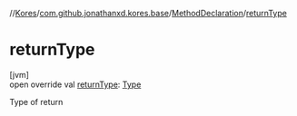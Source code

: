 //[Kores](../../../index.md)/[com.github.jonathanxd.kores.base](../index.md)/[MethodDeclaration](index.md)/[returnType](return-type.md)

# returnType

[jvm]\
open override val [returnType](return-type.md): [Type](https://docs.oracle.com/javase/8/docs/api/java/lang/reflect/Type.html)

Type of return
